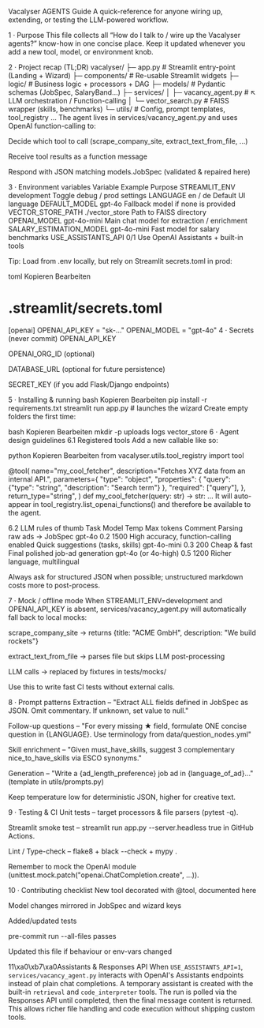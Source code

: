Vacalyser AGENTS Guide
A quick-reference for anyone wiring up, extending, or testing the LLM-powered workflow.

1 · Purpose
This file collects all “How do I talk to / wire up the Vacalyser agents?” know-how in one concise place.
Keep it updated whenever you add a new tool, model, or environment knob.

2 · Project recap (TL;DR)
vacalyser/
├─ app.py                    # Streamlit entry-point (Landing + Wizard)
├─ components/               # Re-usable Streamlit widgets
├─ logic/                    # Business logic + processors + DAG
├─ models/                   # Pydantic schemas (JobSpec, SalaryBand…)
├─ services/
│   ├─ vacancy_agent.py      # ↖️  LLM orchestration / Function-calling
│   └─ vector_search.py      # FAISS wrapper (skills, benchmarks)
└─ utils/                    # Config, prompt templates, tool_registry …
The agent lives in services/vacancy_agent.py and uses OpenAI function-calling to:

Decide which tool to call (scrape_company_site, extract_text_from_file, …)

Receive tool results as a function message

Respond with JSON matching models.JobSpec (validated & repaired here)

3 · Environment variables
Variable	Example	Purpose
STREAMLIT_ENV	development	Toggle debug / prod settings
LANGUAGE	en / de	Default UI language
DEFAULT_MODEL	gpt-4o	Fallback model if none is provided
VECTOR_STORE_PATH	./vector_store	Path to FAISS directory
OPENAI_MODEL	gpt-4o-mini	Main chat model for extraction / enrichment
SALARY_ESTIMATION_MODEL	gpt-4o-mini	Fast model for salary benchmarks
USE_ASSISTANTS_API	0/1 Use OpenAI Assistants + built-in tools

Tip: Load from .env locally, but rely on Streamlit secrets.toml in prod:

toml
Kopieren
Bearbeiten
# .streamlit/secrets.toml
[openai]
OPENAI_API_KEY = "sk-..."
OPENAI_MODEL   = "gpt-4o"
4 · Secrets (never commit)
OPENAI_API_KEY

OPENAI_ORG_ID (optional)

DATABASE_URL (optional for future persistence)

SECRET_KEY (if you add Flask/Django endpoints)

5 · Installing & running
bash
Kopieren
Bearbeiten
pip install -r requirements.txt
streamlit run app.py          # launches the wizard
Create empty folders the first time:

bash
Kopieren
Bearbeiten
mkdir -p uploads logs vector_store
6 · Agent design guidelines
6.1 Registered tools
Add a new callable like so:

python
Kopieren
Bearbeiten
from vacalyser.utils.tool_registry import tool

@tool(
    name="my_cool_fetcher",
    description="Fetches XYZ data from an internal API.",
    parameters={
        "type": "object",
        "properties": {
            "query": {"type": "string", "description": "Search term"}
        },
        "required": ["query"],
    },
    return_type="string",
)
def my_cool_fetcher(query: str) -> str:
    ...
It will auto-appear in tool_registry.list_openai_functions() and therefore be available to the agent.

6.2 LLM rules of thumb
Task	Model	Temp	Max tokens	Comment
Parsing raw ads → JobSpec	gpt-4o	0.2	1500	High accuracy, function-calling enabled
Quick suggestions (tasks, skills)	gpt-4o-mini	0.3	200	Cheap & fast
Final polished job-ad generation	gpt-4o (or 4o-high)	0.5	1200	Richer language, multilingual

Always ask for structured JSON when possible; unstructured markdown costs more to post-process.

7 · Mock / offline mode
When STREAMLIT_ENV=development and OPENAI_API_KEY is absent,
services/vacancy_agent.py will automatically fall back to local mocks:

scrape_company_site → returns {title: "ACME GmbH", description: "We build rockets"}

extract_text_from_file → parses file but skips LLM post-processing

LLM calls → replaced by fixtures in tests/mocks/

Use this to write fast CI tests without external calls.

8 · Prompt patterns
Extraction –
"Extract ALL fields defined in JobSpec as JSON. Omit commentary. If unknown, set value to null."

Follow-up questions –
"For every missing ★ field, formulate ONE concise question in {LANGUAGE}. Use terminology from data/question_nodes.yml"

Skill enrichment –
"Given must_have_skills, suggest 3 complementary nice_to_have_skills via ESCO synonyms."

Generation –
"Write a {ad_length_preference} job ad in {language_of_ad}…" (template in utils/prompts.py)

Keep temperature low for deterministic JSON, higher for creative text.

9 · Testing & CI
Unit tests – target processors & file parsers (pytest -q).

Streamlit smoke test – streamlit run app.py --server.headless true in GitHub Actions.

Lint / Type-check – flake8 + black --check + mypy .

Remember to mock the OpenAI module (unittest.mock.patch("openai.ChatCompletion.create", …)).

10 · Contributing checklist
 New tool decorated with @tool, documented here

 Model changes mirrored in JobSpec and wizard keys

 Added/updated tests

 pre-commit run --all-files passes

 Updated this file if behaviour or env-vars changed

11\xa0\xb7\xa0Assistants & Responses API
When `USE_ASSISTANTS_API=1`, `services/vacancy_agent.py` interacts with
OpenAI's Assistants endpoints instead of plain chat completions. A temporary
assistant is created with the built-in `retrieval` and `code_interpreter` tools.
The run is polled via the Responses API until completed, then the final message
content is returned. This allows richer file handling and code execution without
shipping custom tools.
